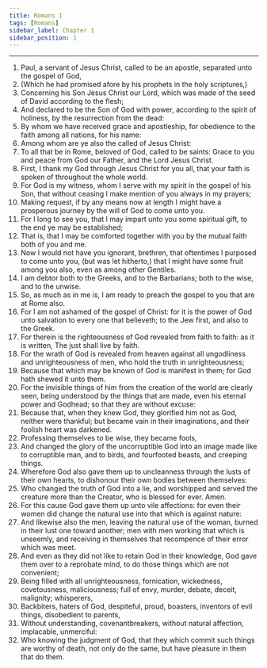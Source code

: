 ```yaml
---
title: Romans 1
tags: [Romans]
sidebar_label: Chapter 1
sidebar_position: 1
---
```


---
1. Paul, a servant of Jesus Christ, called to be an apostle, separated unto the gospel of God,
2. (Which he had promised afore by his prophets in the holy scriptures,)
3. Concerning his Son Jesus Christ our Lord, which was made of the seed of David according to the flesh;
4. And declared to be the Son of God with power, according to the spirit of holiness, by the resurrection from the dead:
5. By whom we have received grace and apostleship, for obedience to the faith among all nations, for his name:
6. Among whom are ye also the called of Jesus Christ:
7. To all that be in Rome, beloved of God, called to be saints: Grace to you and peace from God our Father, and the Lord Jesus Christ.
8. First, I thank my God through Jesus Christ for you all, that your faith is spoken of throughout the whole world.
9. For God is my witness, whom I serve with my spirit in the gospel of his Son, that without ceasing I make mention of you always in my prayers;
10. Making request, if by any means now at length I might have a prosperous journey by the will of God to come unto you.
11. For I long to see you, that I may impart unto you some spiritual gift, to the end ye may be established;
12. That is, that I may be comforted together with you by the mutual faith both of you and me.
13. Now I would not have you ignorant, brethren, that oftentimes I purposed to come unto you, (but was let hitherto,) that I might have some fruit among you also, even as among other Gentiles.
14. I am debtor both to the Greeks, and to the Barbarians; both to the wise, and to the unwise.
15. So, as much as in me is, I am ready to preach the gospel to you that are at Rome also.
16. For I am not ashamed of the gospel of Christ: for it is the power of God unto salvation to every one that believeth; to the Jew first, and also to the Greek.
17. For therein is the righteousness of God revealed from faith to faith: as it is written, The just shall live by faith.
18. For the wrath of God is revealed from heaven against all ungodliness and unrighteousness of men, who hold the truth in unrighteousness;
19. Because that which may be known of God is manifest in them; for God hath shewed it unto them.
20. For the invisible things of him from the creation of the world are clearly seen, being understood by the things that are made, even his eternal power and Godhead; so that they are without excuse:
21. Because that, when they knew God, they glorified him not as God, neither were thankful; but became vain in their imaginations, and their foolish heart was darkened.
22. Professing themselves to be wise, they became fools,
23. And changed the glory of the uncorruptible God into an image made like to corruptible man, and to birds, and fourfooted beasts, and creeping things.
24. Wherefore God also gave them up to uncleanness through the lusts of their own hearts, to dishonour their own bodies between themselves:
25. Who changed the truth of God into a lie, and worshipped and served the creature more than the Creator, who is blessed for ever. Amen.
26. For this cause God gave them up unto vile affections: for even their women did change the natural use into that which is against nature:
27. And likewise also the men, leaving the natural use of the woman, burned in their lust one toward another; men with men working that which is unseemly, and receiving in themselves that recompence of their error which was meet.
28. And even as they did not like to retain God in their knowledge, God gave them over to a reprobate mind, to do those things which are not convenient;
29. Being filled with all unrighteousness, fornication, wickedness, covetousness, maliciousness; full of envy, murder, debate, deceit, malignity; whisperers,
30. Backbiters, haters of God, despiteful, proud, boasters, inventors of evil things, disobedient to parents,
31. Without understanding, covenantbreakers, without natural affection, implacable, unmerciful:
32. Who knowing the judgment of God, that they which commit such things are worthy of death, not only do the same, but have pleasure in them that do them.